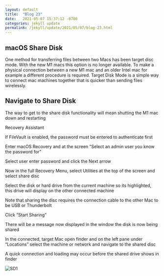 ```yaml
---
layout: default
title:  "Blog 23"
date:   2021-05-07 15:37:12 -0700
categories: jekyll update
permalink: /jekyll/update/2021/05/07/blog-23.html
---
```


## macOS Share Disk

One method for transferring files between two Macs has been target disc mode. With the new M1 macs this option is no longer available. To make a physical connection between a new M1 mac and an older Intel mac for example a different procedure is required. Target Disk Mode is a simple way to connect mac machines together that is quicker than sending files wirelessly.


##  Navigate to Share Disk

The way to get to the share disk functionality will mean shutting the M1 mac down and restarting 

Recovery Assistant

If FileVault is enabled, the password must be entered to authenticate first 

Enter macOS Recovery and at the screen “Select an admin user you know the password for”

Select user enter password and click the Next arrow

Now in the full Recovery Menu, select Utilities at the top of the screen and select share disc

Select the disk or hard drive from the current machine so its highlighted, this drive will display on the other connected machine 

Note that sharing the disc requires the connection cable to the other Mac to be USB or Thunderbolt

Click “Start Sharing”

There will be a message now displayed in the window the disk is now being shared

In the connected, target Mac open finder and on the left pane under “Locations” select the machine or network and navigate to the shared disc

A quick connection and loading may occur before the shared drive shows in finder

![SD1](https://user-images.githubusercontent.com/70084203/117529249-697c4980-af8b-11eb-80f1-5a9a08d7ecea.png)
